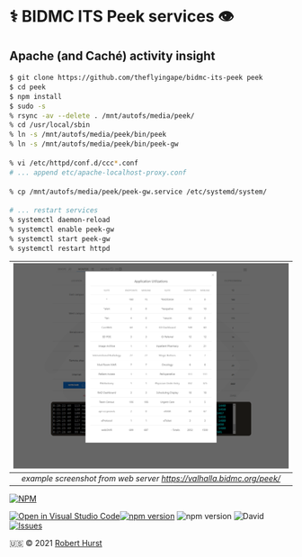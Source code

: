 # ⚕️ BIDMC ITS Peek services 👁️

## Apache (and Caché) activity insight

```bash
$ git clone https://github.com/theflyingape/bidmc-its-peek peek
$ cd peek
$ npm install
$ sudo -s
% rsync -av --delete . /mnt/autofs/media/peek/
% cd /usr/local/sbin
% ln -s /mnt/autofs/media/peek/bin/peek
% ln -s /mnt/autofs/media/peek/bin/peek-gw

% vi /etc/httpd/conf.d/ccc*.conf
# ... append etc/apache-localhost-proxy.conf

% cp /mnt/autofs/media/peek/peek-gw.service /etc/systemd/system/

# ... restart services
% systemctl daemon-reload
% systemctl enable peek-gw
% systemctl start peek-gw
% systemctl restart httpd
```

| ![screenshot](https://raw.githubusercontent.com/theflyingape/bidmc-its-peek/master/Peek%20Portal%20-%20webOMR%20apps.png "webOMR application utilizations") |
|:--:|
| *example screenshot from web server https://valhalla.bidmc.org/peek/* |

[![NPM](https://nodei.co/npm/bidmc-its-peek.png?compact=true)](https://nodei.co/npm/bidmc-its-peek/)

[![Open in Visual Studio Code](https://open.vscode.dev/badges/open-in-vscode.svg)](https://open.vscode.dev/organization/repository)[![npm version](https://badge.fury.io/js/bidmc-its-peek.svg)](https://www.npmjs.com/package/bidmc-its-peek) ![npm version](https://img.shields.io/node/v/bidmc-its-peek) ![David](https://img.shields.io/david/dev/theflyingape/bidmc-its-peek) [![Issues](http://img.shields.io/github/issues/theflyingape/bidmc-its-peek.svg)](https://github.com/theflyingape/bidmc-its-peek/issues)

:us: :copyright: 2021 [Robert Hurst](https://www.linkedin.com/in/roberthurstrius/)
